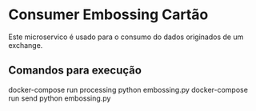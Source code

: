# Consumer Embossing Cartão

Este microservico é usado para o consumo do dados originados de um exchange.

## Comandos para execução

docker-compose run processing python embossing.py
docker-compose run send python embossing.py